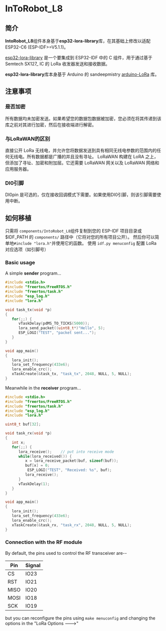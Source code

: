 # InToRobot_L8

## 简介

**IntoRobot_L8**组件本身基于**esp32-lora-library**库，在其基础上修改以适配 ESP32-C6 (ESP-IDF>=V5.1.1)。

[esp32-lora-library](https://github.com/Inteform/esp32-lora-library) 是一个要集成到 ESP32-IDF 中的 C 组件，用于通过基于 Semtech SX127_ IC 的 LoRa 收发器发送和接收数据。

**esp32-lora-library**库本身基于 Arduino 的 sandeepmistry [arduino-LoRa](<https://github.com/sandeepmistry/arduino-LoRa>) 库。

## 注意事项

### 是否加密

所有数据均未加密发送。如果希望您的数据包数据被加密，您必须在将其传递到该库之前对其进行加密，然后在接收端进行解密。

### 与LoRaWAN的区别

直接公开 LoRa 无线电，并允许您将数据发送到具有相同无线电参数的范围内的任何无线电。所有数据都是广播的并且没有寻址。 LoRaWAN 构建在 LoRA 之上，但添加了寻址、加密和附加层。它还需要 LoRaWAN 网关以及 LoRaWAN 网络和应用服务器。

### DI0引脚

DI0pin 是可选的，仅在接收回调模式下需要。如果使用DI0引脚，则该引脚需要使用中断。

## 如何移植

只需将 ```components/IntoRobot_L8```组件复制到您的 ESP-IDF 项目目录或 $IDF_PATH 的 ```components/``` 路径中（它将对您的所有项目公开）。
然后你可以简单地```#include "lora.h"```并使用它的函数。
使用 ```idf.py menuconfig``` 配置 LoRa 对应选项（如引脚号）

### Basic usage

A simple **sender** program...

```c
#include <stdio.h>
#include "freertos/FreeRTOS.h"
#include "freertos/task.h"
#include "esp_log.h"
#include "lora.h"

void task_tx(void *p)
{
   for(;;) {
      vTaskDelay(pdMS_TO_TICKS(5000));
      lora_send_packet((uint8_t*)"Hello", 5);
      ESP_LOGI("TEST", "packet sent...");
   }
}

void app_main()
{
   lora_init();
   lora_set_frequency(433e6);
   lora_enable_crc();
   xTaskCreate(&task_tx, "task_tx", 2048, NULL, 5, NULL);
}

```

Meanwhile in the **receiver** program...

```c
#include <stdio.h>
#include "freertos/FreeRTOS.h"
#include "freertos/task.h"
#include "esp_log.h"
#include "lora.h"

uint8_t buf[32];

void task_rx(void *p)
{
   int x;
   for(;;) {
      lora_receive();    // put into receive mode
      while(lora_received()) {
         x = lora_receive_packet(buf, sizeof(buf));
         buf[x] = 0;
          ESP_LOGI("TEST", "Received: %s", buf);
         lora_receive();
      }
      vTaskDelay(1);
   }
}

void app_main()
{
   lora_init();
   lora_set_frequency(433e6);
   lora_enable_crc();
   xTaskCreate(&task_rx, "task_rx", 2048, NULL, 5, NULL);
}
```

### Connection with the RF module

By default, the pins used to control the RF transceiver are--

Pin | Signal
--- | ------
CS | IO23
RST | IO21
MISO | IO20
MOSI | IO18
SCK | IO19

but you can reconfigure the pins using ```make menuconfig``` and changing the options in the "LoRa Options --->"
